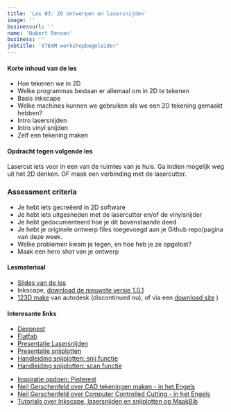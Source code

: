 ```yaml
---
title: 'Les 03: 2D ontwerpen en lasersnijden'
image: ''
businessurl: ''
name: 'Hubert Renson'
business: ''
jobtitle: 'STEAM workshopbegeleider'
---
```

>

#### Korte inhoud van de les
- Hoe tekenen we in 2D
- Welke programmas bestaan er allemaal om in 2D te tekenen
- Basis inkscape
- Welke machines kunnen we gebruiken als we een 2D tekening gemaakt hebben? 
- Intro lasersnijden
- Intro vinyl snijden
- Zelf een tekening maken



#### Opdracht tegen volgende les

Lasercut iets voor in een van de ruimtes van je huis. Ga indien mogelijk weg uit het 2D denken. OF maak een verbinding met de lasercutter. 


### Assessment criteria

- Je hebt iets gecreëerd in 2D software
- Je hebt iets uitgesneden met de lasercutter en/of de vinylsnijder
- Je hebt gedocumenteerd hoe je dit bovenstaande deed
- Je hebt je originele ontwerp files toegevoegd aan je Github repo/pagina van deze week. 
- Welke problemen kwam je tegen, en hoe heb je ze opgelost?
- Maak een hero shot van je ontwerp


#### Lesmateriaal

- [Slides van de les]({{site.baseurl}}/assets/images/Lesson2/FabZero_Lasercutting_new.pdf)
- Inkscape, [download de nieuwste versie 1.0.1](https://inkscape.org/release/inkscape-1.0.1/)
- [123D make](https://knowledge.autodesk.com/support/fusion-360/troubleshooting/caas/downloads/content/slicer-for-fusion-360.html) van autodesk (discontinued nu), of via een [download site](https://autodesk-123d-make.en.lo4d.com/windows) )


#### Interesante links 

- [Deepnest](https://deepnest.io/)
- [Flatfab](http://www.flatfab.com/)
- [Presentatie Lasersnijden]({{site.baseurl}}/assets/images/Lesson2/FabZero_Lasercutting.pdf)
- [Presentatie snijplotten]({{site.baseurl}}/assets/images/Lesson2/Snijplotten.pdf)
- [Handleiding snijplotten: snij functie]({{site.baseurl}}/assets/images/Lesson2/Computer_Brother.pdf)
- [Handleiding snijplotten: scan functie]({{site.baseurl}}/assets/images/Lesson2/Scannen_Brother.pdf) 
<!-- - [Video van de les voorjaar](https://youtu.be/97tYuxHcvKc) -->
- [Inspiratie opdoen: Pinterest](https://www.pinterest.com/)
- [Neil Gerschenfeld over CAD tekeningen maken - in het Engels](https://vimeo.com/389847907)
- [Neil Gerschenfeld over Computer Controlled Cutting - in het Engels](https://vimeo.com/391123690)
- [Tutorials over Inkscape, lasersnijden en snijplotten op MaakBib](https://maakbib.be/tools)

